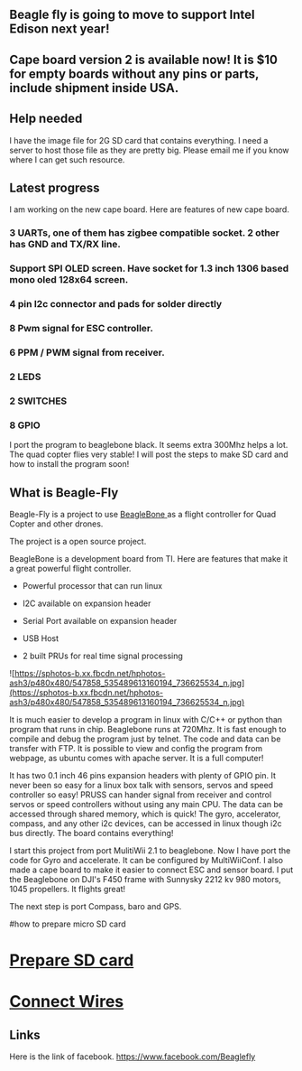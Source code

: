 ## Beagle fly is going to move to support Intel Edison next year! ##

## Cape board version 2 is available now! It is $10 for empty boards without any pins or parts, include shipment inside USA. ##

## Help needed ##
I have the image file for 2G SD card that contains everything. I need a server to host those file as they are pretty big. Please email me if you know where I can get such resource.

## Latest progress ##
I am working on the new cape board. Here are features of new cape board.
### 3 UARTs, one of them has zigbee compatible socket. 2 other has GND and TX/RX line. ###
### Support SPI OLED screen. Have socket for 1.3 inch 1306 based mono oled 128x64 screen. ###
### 4 pin I2c connector and pads for solder directly ###
### 8 Pwm signal for ESC controller. ###
### 6 PPM / PWM signal from receiver. ###
### 2 LEDS ###
### 2 SWITCHES ###
### 8 GPIO ###

I port the program to beaglebone black. It seems extra 300Mhz helps a lot. The quad copter flies very stable!
I will post the steps to make SD card and how to install the program soon!


## What is Beagle-Fly ##
Beagle-Fly is a project to use [BeagleBone ](http://beagleboard.org/Products/BeagleBone) as a flight controller for Quad Copter and other drones.

The project is a open source project.

BeagleBone is a development board from TI. Here are features that make it a great powerful flight controller.

  * Powerful processor that can run linux

  * I2C available on expansion header

  * Serial Port available on expansion header

  * USB Host

  * 2 built PRUs for real time signal processing

![https://sphotos-b.xx.fbcdn.net/hphotos-ash3/p480x480/547858_535489613160194_736625534_n.jpg](https://sphotos-b.xx.fbcdn.net/hphotos-ash3/p480x480/547858_535489613160194_736625534_n.jpg)



It is much easier to develop a program in linux with C/C++ or python than program that runs in chip. Beaglebone runs at 720Mhz. It is fast enough to compile and debug the program just by telnet. The code and data can be transfer with FTP. It is possible to view and config the program from webpage, as ubuntu comes with apache server. It is a full computer!

It has two 0.1 inch 46 pins expansion headers with plenty of GPIO pin. It never been so easy for a linux box talk with sensors, servos and speed controller so easy! PRUSS can hander signal from receiver and control servos or speed controllers without using any main CPU. The data can be accessed through shared memory, which is quick! The gyro, accelerator, compass, and any other i2c devices, can be accessed in linux though i2c bus directly. The board contains everything!

I start this project from port MulitiWii 2.1 to beaglebone. Now I have port the code for Gyro and accelerate. It can be configured by MultiWiiConf. I also made a cape board to make it easier to connect ESC and sensor board. I put the Beaglebone on DJI's F450 frame with Sunnysky 2212 kv 980 motors, 1045 propellers. It flights great!

The next step is port Compass, baro and GPS.

#how to prepare micro SD card

# [Prepare SD card](PrepareSDCard.md) #
# [Connect Wires](ConnectWires.md) #
## Links ##
Here is the link of facebook. https://www.facebook.com/Beaglefly




